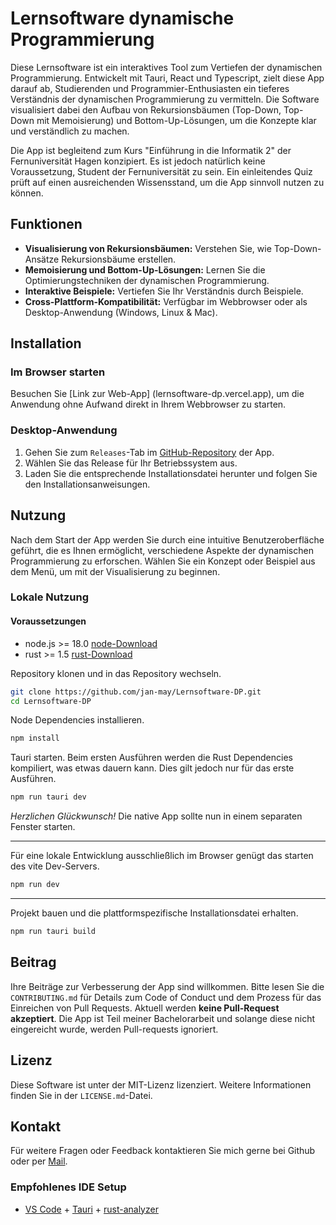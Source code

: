# Lernsoftware dynamische Programmierung

Diese Lernsoftware ist ein interaktives Tool zum Vertiefen der dynamischen Programmierung. Entwickelt mit Tauri, React und Typescript, zielt diese App darauf ab, Studierenden und Programmier-Enthusiasten ein tieferes Verständnis der dynamischen Programmierung zu vermitteln. Die Software visualisiert dabei den Aufbau von Rekursionsbäumen (Top-Down, Top-Down mit Memoisierung) und Bottom-Up-Lösungen, um die Konzepte klar und verständlich zu machen.

Die App ist begleitend zum Kurs "Einführung in die Informatik 2" der Fernuniversität Hagen konzipiert. Es ist jedoch natürlich keine  Voraussetzung, Student der Fernuniversität zu sein.
Ein einleitendes Quiz prüft auf einen ausreichenden Wissensstand, um die App sinnvoll nutzen zu können.

## Funktionen

- **Visualisierung von Rekursionsbäumen:** Verstehen Sie, wie Top-Down-Ansätze Rekursionsbäume erstellen.
- **Memoisierung und Bottom-Up-Lösungen:** Lernen Sie die Optimierungstechniken der dynamischen Programmierung.
- **Interaktive Beispiele:** Vertiefen Sie Ihr Verständnis durch Beispiele.
- **Cross-Plattform-Kompatibilität:** Verfügbar im Webbrowser oder als Desktop-Anwendung (Windows, Linux & Mac).

## Installation

### Im Browser starten

Besuchen Sie [Link zur Web-App] (lernsoftware-dp.vercel.app), um die Anwendung ohne Aufwand direkt in Ihrem Webbrowser zu starten.

### Desktop-Anwendung

1. Gehen Sie zum `Releases`-Tab im [GitHub-Repository](https://github.com/jan-may/Lernsoftware-DP/releases) der App.
2. Wählen Sie das Release für Ihr Betriebssystem aus.
3. Laden Sie die entsprechende Installationsdatei herunter und folgen Sie den Installationsanweisungen.

## Nutzung

Nach dem Start der App werden Sie durch eine intuitive Benutzeroberfläche geführt, die es Ihnen ermöglicht, verschiedene Aspekte der dynamischen Programmierung zu erforschen. Wählen Sie ein Konzept oder Beispiel aus dem Menü, um mit der Visualisierung zu beginnen.

### Lokale Nutzung

#### Voraussetzungen

- node.js >= 18.0  [node-Download](https://nodejs.org/en/download/)
- rust >= 1.5  [rust-Download](https://www.rust-lang.org/tools/install)

Repository klonen und in das Repository wechseln.

```bash
git clone https://github.com/jan-may/Lernsoftware-DP.git
cd Lernsoftware-DP
```

Node Dependencies installieren.

```bash
npm install
```

Tauri starten. Beim ersten Ausführen werden die Rust Dependencies kompiliert, was etwas dauern kann. Dies gilt jedoch nur für das erste Ausführen.

```bash
npm run tauri dev
```

_Herzlichen Glückwunsch!_ Die native App sollte nun in einem separaten Fenster starten.

--------------------
Für eine lokale Entwicklung ausschließlich im Browser genügt das starten des vite Dev-Servers.

```bash
npm run dev
```

--------------------

Projekt bauen und die plattformspezifische Installationsdatei erhalten.

```bash
npm run tauri build
```

## Beitrag

Ihre Beiträge zur Verbesserung der App sind willkommen. Bitte lesen Sie die `CONTRIBUTING.md` für Details zum Code of Conduct und dem Prozess für das Einreichen von Pull Requests.
Aktuell werden **keine Pull-Request akzeptiert**.
Die App ist Teil meiner Bachelorarbeit und solange diese nicht eingereicht wurde, werden Pull-requests ignoriert.

## Lizenz

Diese Software ist unter der MIT-Lizenz lizenziert. Weitere Informationen finden Sie in der `LICENSE.md`-Datei.

## Kontakt

Für weitere Fragen oder Feedback kontaktieren Sie mich gerne bei Github oder per [Mail](<hi@jan-may.dev>).

### Empfohlenes IDE Setup

- [VS Code](https://code.visualstudio.com/) + [Tauri](https://marketplace.visualstudio.com/items?itemName=tauri-apps.tauri-vscode) + [rust-analyzer](https://marketplace.visualstudio.com/items?itemName=rust-lang.rust-analyzer)

